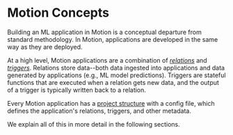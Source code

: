 # Motion Concepts

Building an ML application in Motion is a conceptual departure from standard methodology. In Motion, applications are developed in the same way as they are deployed.

At a high level, Motion applications are a combination of [_relations_](/concepts/relation) and [_triggers_](/concepts/trigger). Relations store data--both data ingested into applications and data generated by applications (e.g., ML model predictions). Triggers are stateful functions that are executed when a relation gets new data, and the output of a trigger is typically written back to a relation.

Every Motion application has a [project structure](/concepts/project) with a config file, which defines the application's relations, triggers, and other metadata. 

We explain all of this in more detail in the following sections.